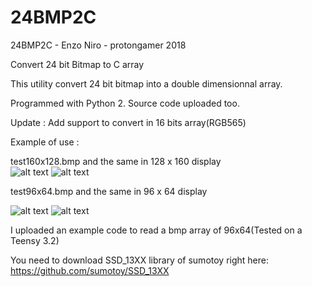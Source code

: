 # 24BMP2C
24BMP2C - Enzo Niro - protongamer 2018

Convert 24 bit Bitmap to C array

This utility convert 24 bit bitmap into a double dimensionnal array.

Programmed with Python 2. Source code uploaded too.

Update : Add support to convert in 16 bits array(RGB565)

Example of use :

test160x128.bmp and the same in 128 x 160 display     
![alt text](https://raw.githubusercontent.com/protongamer/24BMP2C/master/test160x128.bmp)
![alt text](https://raw.githubusercontent.com/protongamer/24BMP2C/master/128x160Display.JPG)






test96x64.bmp and the same in 96 x 64 display

![alt text](https://raw.githubusercontent.com/protongamer/24BMP2C/master/test96x64.bmp)
![alt text](https://raw.githubusercontent.com/protongamer/24BMP2C/master/96x64Display.JPG)

I uploaded an example code to read a bmp array of 96x64(Tested on a Teensy 3.2)

You need to download SSD_13XX library of sumotoy right here:
https://github.com/sumotoy/SSD_13XX
